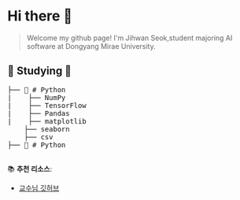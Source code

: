 # Hi there 👋
>Welcome my github page!
>I'm Jihwan Seok,student majoring AI software at Dongyang Mirae University.
  
  
  ## 📖 Studying 📖  
<pre>
├── 🐍 # Python    
|    ├── NumPy  
|    ├── TensorFlow  
|    ├── Pandas  
|    ├── matplotlib  
    ├── seaborn  
    ├── csv
├── 🐍 # Python   
  
</pre>


📚 **추천 리소스**:  
- [교수님 깃허브](https://github.com/ai7dnn)
   
